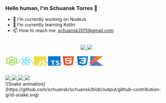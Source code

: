 ### Hello human, I'm Schuansk Torres 🖖

- 🔭 I’m currently working on NodeJs
- 🌱 I’m currently learning Kotlin
- 📫 How to reach me: schuansk2011@gmail.com

##

<div align="center">
  <a href="https://github.com/schuansk">
  <img height="180em" src="https://github-readme-stats.vercel.app/api?username=schuansk&show_icons=true&theme=nightowl&include_all_commits=true&count_private=true"/>
  <img height="180em" src="https://github-readme-stats.vercel.app/api/top-langs/?username=schuansk&layout=compact&langs_count=7&theme=nightowl"/>
</div>
 
<div style="display: inline_block"><br>
  <img align="center" alt="Schuansk-NodeJs" height="30" width="40" src="https://github.com/devicons/devicon/blob/master/icons/nodejs/nodejs-original.svg">
  <img align="center" alt="Schuansk-React" height="30" width="40" src="https://raw.githubusercontent.com/devicons/devicon/master/icons/react/react-original.svg">
  <img align="center" alt="Schuansk-Js" height="30" width="40" src="https://raw.githubusercontent.com/devicons/devicon/master/icons/javascript/javascript-plain.svg">
  <img align="center" alt="Schuansk-Ts" height="30" width="40" src="https://raw.githubusercontent.com/devicons/devicon/master/icons/typescript/typescript-plain.svg">
  <img align="center" alt="Schuansk-HTML" height="30" width="40" src="https://raw.githubusercontent.com/devicons/devicon/master/icons/html5/html5-original.svg">
  <img align="center" alt="Schuansk-CSS" height="30" width="40" src="https://raw.githubusercontent.com/devicons/devicon/master/icons/css3/css3-original.svg">
  <img align="center" alt="Schuansk-Kotlin" height="30" width="40" src="https://github.com/devicons/devicon/blob/master/icons/kotlin/kotlin-original.svg">
</div>
  
##
  
<div>
  <a href="https://api.whatsapp.com/send?phone=5512981706988&text=Oi%20do%20Github%2C%20tudo%20bom%3F" target="_blank">
    <img src="https://img.shields.io/badge/WhatsApp-25D366?style=for-the-badge&logo=whatsapp&logoColor=white" target="_blank">
  </a>
  <a href="https://t.me/schuansk" target="_blank">
    <img src="https://img.shields.io/badge/Telegram-2CA5E0?style=for-the-badge&logo=telegram&logoColor=white" target="_blank">
  </a>
  <a href="https://www.linkedin.com/in/schuansk" target="_blank">
    <img src="https://img.shields.io/badge/-LinkedIn-%230077B5?style=for-the-badge&logo=linkedin&logoColor=white" target="_blank">
  </a> 
  <a href="https://instagram.com/schuansk" target="_blank">
      <img src="https://img.shields.io/badge/-Instagram-%23E4405F?style=for-the-badge&logo=instagram&logoColor=white" target="_blank">
  </a>
</div>
  
<div>
  ![Snake animation](https://github.com/schuansk/schuansk/blob/output/github-contribution-grid-snake.svg)
</div>
